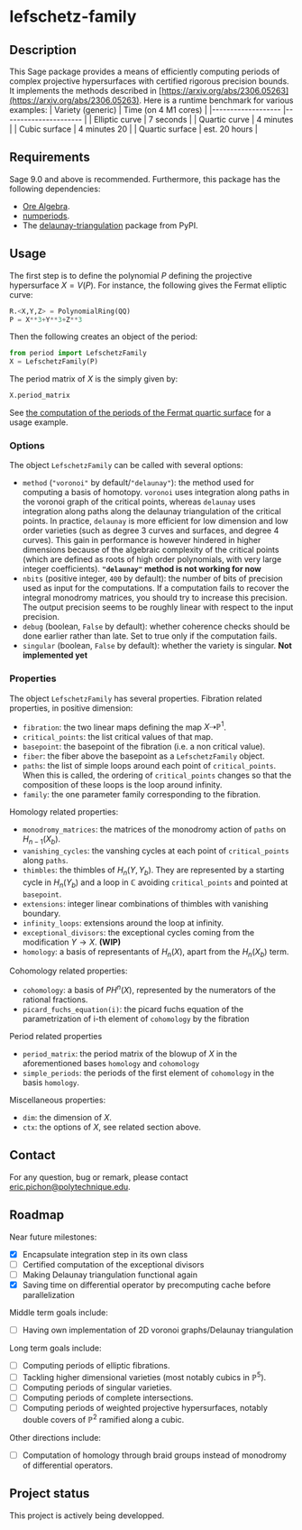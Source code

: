 # lefschetz-family


## Description
This Sage package provides a means of efficiently computing periods of complex projective hypersurfaces with certified rigorous precision bounds.
It implements the methods described in [https://arxiv.org/abs/2306.05263](https://arxiv.org/abs/2306.05263).
Here is a runtime benchmark for various examples:
| Variety (generic) 	| Time (on 4 M1 cores) 	|
|-------------------	|----------------------	|
| Elliptic curve    	| 7 seconds            	|
| Quartic curve     	| 4 minutes            	|
| Cubic surface     	| 4 minutes 20         	|
| Quartic surface   	| est. 20 hours        	|

## Requirements
Sage 9.0 and above is recommended. Furthermore, this package has the following dependencies:

- [Ore Algebra](https://github.com/mkauers/ore_algebra).
- [numperiods](https://gitlab.inria.fr/lairez/numperiods).
- The [delaunay-triangulation](https://pypi.org/project/delaunay-triangulation/) package from PyPI.



## Usage
The first step is to define the polynomial $P$ defining the projective hypersurface $X=V(P)$. For instance, the following gives the Fermat elliptic curve:
```python
R.<X,Y,Z> = PolynomialRing(QQ)
P = X**3+Y**3+Z**3
```
Then the following creates an object of the period:
```python
from period import LefschetzFamily
X = LefschetzFamily(P)
```
The period matrix of $X$ is the simply given by:
```python
X.period_matrix
```

See [the computation of the periods of the Fermat quartic surface](https://nbviewer.org/urls/gitlab.inria.fr/epichonp/eplt-support/-/raw/main/Fermat_periods.ipynb) for a usage example.


### Options
The object `LefschetzFamily` can be called with several options:
- `method` (`"voronoi"` by default/`"delaunay"`): the method used for computing a basis of homotopy. `voronoi` uses integration along paths in the voronoi graph of the critical points, whereas `delaunay` uses integration along paths along the delaunay triangulation of the critical points. In practice, `delaunay` is more efficient for low dimension and low order varieties (such as degree 3 curves and surfaces, and degree 4 curves). This gain in performance is however hindered in higher dimensions because of the algebraic complexity of the critical points (which are defined as roots of high order polynomials, with very large integer coefficients). <b>`"delaunay"` method is not working for now</b>
- `nbits` (positive integer, `400` by default): the number of bits of precision used as input for the computations. If a computation fails to recover the integral  monodromy matrices, you should try to increase this precision. The output precision seems to be roughly linear with respect to the input precision.
- `debug` (boolean, `False` by default): whether coherence checks should be done earlier rather than late. Set to true only if the computation fails.
- `singular` (boolean, `False` by default): whether the variety is singular. <b>Not implemented yet</b>

### Properties
The object `LefschetzFamily` has several properties.
Fibration related properties, in positive dimension:
- `fibration`: the two linear maps defining the map $X\dashrightarrow \mathbb P^1$.
- `critical_points`: the list critical values  of that map.
- `basepoint`: the basepoint of the fibration (i.e. a non critical value).
- `fiber`: the fiber above the basepoint as a `LefschetzFamily` object.
- `paths`: the list of simple loops around each point of `critical_points`. When this is called, the ordering of `critical_points` changes so that the composition of these loops is the loop around infinity.
- `family`: the one parameter family corresponding to the fibration.

Homology related properties:
- `monodromy_matrices`: the matrices of the monodromy action of `paths` on $H_{n-1}(X_b)$.
- `vanishing_cycles`: the vanshing cycles at each point of `critical_points` along `paths`.
- `thimbles`: the thimbles of $H_n(Y,Y_b)$. They are represented by a starting cycle in $H_n(Y_b)$ and a loop in $\mathbb C$ avoiding `critical_points` and pointed at `basepoint`.
- `extensions`: integer linear combinations of thimbles with vanishing boundary.
- `infinity_loops`: extensions around the loop at infinity.
- `exceptional_divisors`: the exceptional cycles coming from the modification $Y\to X$. <b>(WIP)</b>
- `homology`: a basis of representants of $H_n(X)$, apart from the $H_n(X_b)$ term.

Cohomology related properties:
- `cohomology`: a basis of $PH^n(X)$, represented by the numerators of the rational fractions.
- `picard_fuchs_equation(i)`: the picard fuchs equation of the parametrization of i-th element of `cohomology` by the fibration

Period related properties
- `period_matrix`: the period matrix of the blowup of $X$ in the aforementioned bases `homology` and `cohomology`
- `simple_periods`: the periods of the first element of `cohomology` in the basis `homology`.

Miscellaneous properties:
- `dim`: the dimension of $X$.
- `ctx`: the options of $X$, see related section above.


## Contact
For any question, bug or remark, please contact [eric.pichon@polytechnique.edu](mailto:eric.pichon@polytechnique.edu).

## Roadmap
Near future milestones:
- [x] Encapsulate integration step in its own class
- [ ] Certified computation of the exceptional divisors
- [ ] Making Delaunay triangulation functional again
- [x] Saving time on differential operator by precomputing cache before parallelization

Middle term goals include:
- [ ] Having own implementation of 2D voronoi graphs/Delaunay triangulation

Long term goals include:
- [ ] Computing periods of elliptic fibrations.
- [ ] Tackling higher dimensional varieties (most notably cubics in $\mathbb P^5$).
- [ ] Computing periods of singular varieties.
- [ ] Computing periods of complete intersections.
- [ ] Computing periods of weighted projective hypersurfaces, notably double covers of $\mathbb P^2$ ramified along a cubic.

Other directions include:
- [ ] Computation of homology through braid groups instead of monodromy of differential operators.


## Project status
This project is actively being developped.
